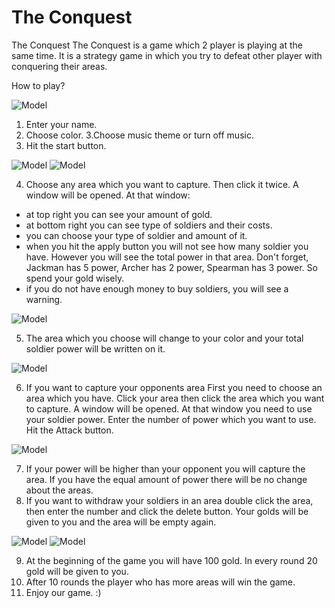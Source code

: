 # The Conquest


The Conquest
The Conquest is a game which 2 player is playing at the same time. It is a strategy game in which you try to defeat other player with conquering their areas.


How to play?

![Model](./instructionPhoto/foto1.png)

1. Enter your name.
2. Choose color.
3.Choose music theme or turn off music.
4. Hit the start button.

![Model](./instructionPhoto/foto2.png)
![Model](./instructionPhoto/foto3.png)
 
4. Choose any area which you want to capture. Then click it twice. A window will be opened. At that window:
- at top right you can see your amount of gold.
- at bottom right you can see type of soldiers and their costs.
- you can choose your type of soldier and amount of it. 
- when you hit the apply button you will not see how many soldier you have. However you will see the total power in that area. Don't forget, Jackman has 5 power, Archer has 2 power, Spearman has 3 power. So spend your gold wisely.
- if you do not have enough money to buy soldiers, you will see a warning.

 ![Model](./instructionPhoto/foto4.png)
 
5. The area which you choose will change to your color and your total soldier power will be written on it.

 ![Model](./instructionPhoto/foto5.png)
 
6. If you want to capture your opponents area First you need to choose an area which you have. Click your area then click the area which you want to capture. A window will be opened. At that window you need to use your soldier power. Enter the number of power which you want to use. Hit the Attack button.

 ![Model](./instructionPhoto/foto6.png)
 
7. If your power will be higher than your opponent you will capture the area. If you have the equal amount of power there will be no change about the areas.
8. If you want to withdraw your soldiers in an area double click the area, then enter the number and click the delete button. Your golds will be given to you and the area will be empty again.

 ![Model](./instructionPhoto/foto7.png)
 ![Model](./instructionPhoto/foto8.png)
 
9. At the beginning of the game you will have 100 gold. In every round 20 gold will be given to you.  
10. After 10 rounds the player who has more areas will win the game. 
11. Enjoy our game. :)

